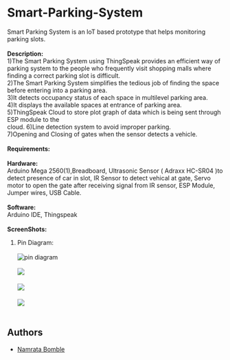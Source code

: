 # Smart-Parking-System
Smart Parking System is an IoT based prototype that helps monitoring parking slots.</br></br>
**Description:**</br>
1)The Smart Parking System using ThingSpeak provides an efficient way of parking system to the people who frequently visit shopping malls where finding a correct parking slot is difficult.</br>
2)The Smart Parking System simplifies the tedious job of finding the space before entering into a parking area.</br>
3)It detects occupancy status of each space in multilevel parking area.</br>
4)It displays the available spaces at entrance of parking area.</br>
5)ThingSpeak Cloud to store plot graph of data which is being sent through ESP module to the</br>
cloud.
6)Line detection system to avoid improper parking.</br>
7)Opening and Closing of gates when the sensor detects a vehicle.</br></br>
**Requirements:**</br></br>
**Hardware:**</br>
Arduino Mega 2560(1),Breadboard, Ultrasonic Sensor ( Adraxx HC-SR04 )to detect presence of car in slot, IR Sensor to detect vehical at gate, Servo motor to open the gate after receiving signal from IR sensor, ESP Module, Jumper wires, USB Cable.</br></br>
**Software:**</br>
Arduino IDE, Thingspeak</br></br>
**ScreenShots:**</br>
1) Pin Diagram:</br></br>
![pin diagram](ScreenShots/pin.PNG)</br></br>
![](ScreenShots/Picture.jpg)</br></br>
![](ScreenShots/Picture2.jpg)</br></br>
![](ScreenShots/picture3.jpg)</br></br>
## Authors
- [Namrata Bomble](https://github.com/namratabomble)


